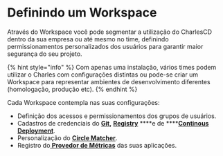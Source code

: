 # Definindo um Workspace

Através do Workspace você pode segmentar a utilização do CharlesCD dentro da sua empresa ou até mesmo no time, definindo permissionamentos personalizados dos usuários para garantir maior segurança do seu projeto. 

{% hint style="info" %}
Com apenas uma instalação, vários times podem utilizar o Charles com configurações distintas ou pode-se criar um Workspace para representar ambientes de desenvolvimento diferentes \(homologação, produção etc\).
{% endhint %}

Cada Workspace contempla nas suas configurações:

* Definição dos acessos e permissionamentos dos grupos de usuários.
* Cadastros de credenciais do [**Git**](https://docs.charlescd.io/primeiros-passsos/configurando-workspace/github%20)**,** [**Registry**](https://docs.charlescd.io/primeiros-passsos/configurando-workspace/registry) ****e de ****[**Continous Deployment**](https://docs.charlescd.io/referencia-1/cd-configuration).
* Personalização do [**Circle Matcher**](../../referencia-1/circle-matcher.md).
* Registro do[ **Provedor de Métricas**](../../referencia-1/metricas/) das suas aplicações. 

